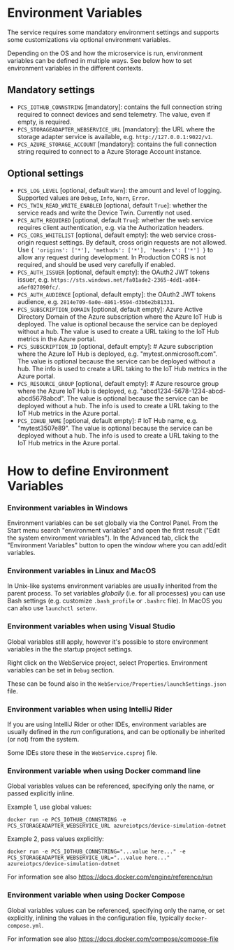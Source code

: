 # Environment Variables

The service requires some mandatory environment settings and supports some
customizations via optional environment variables.

Depending on the OS and how the microservice is run, environment variables
can be defined in multiple ways. See below how to set environment variables
in the different contexts.

## Mandatory settings

* `PCS_IOTHUB_CONNSTRING` [mandatory]: contains the full connection string
  required to connect devices and send telemetry. The value, even if empty,
  is required.
* `PCS_STORAGEADAPTER_WEBSERVICE_URL` [mandatory]: the URL where the storage
  adapter service is available, e.g. `http://127.0.0.1:9022/v1`.
* `PCS_AZURE_STORAGE_ACCOUNT` [mandatory]: contains the full connection string
required to connect to a Azure Storage Account instance.

## Optional settings

* `PCS_LOG_LEVEL` [optional, default `Warn`]: the amount and level of logging.
  Supported values are `Debug`, `Info`, `Warn`, `Error`.
* `PCS_TWIN_READ_WRITE_ENABLED` [optional, default `True`]: whether the service
  reads and write the Device Twin.  Currently not used.
* `PCS_AUTH_REQUIRED` [optional, default `True`]: whether the web service
  requires client authentication, e.g. via the Authorization headers.
* `PCS_CORS_WHITELIST` [optional, default empty]: the web service cross-origin
  request settings. By default, cross origin requests are not allowed.
  Use `{ 'origins': ['*'], 'methods': ['*'], 'headers': ['*'] }` to allow
  any request during development.  In Production CORS is not required, and
  should be used very carefully if enabled.
* `PCS_AUTH_ISSUER` [optional, default empty]: the OAuth2 JWT tokens
  issuer, e.g. `https://sts.windows.net/fa01ade2-2365-4dd1-a084-a6ef027090fc/`.
* `PCS_AUTH_AUDIENCE` [optional, default empty]: the OAuth2 JWT tokens
  audience, e.g. `2814e709-6a0e-4861-9594-d3b6e2b81331`.
* `PCS_SUBSCRIPTION_DOMAIN` [optional, default empty]: Azure Active
  Directory Domain of the Azure subscription where the Azure IoT Hub is
  deployed. The value is optional because the service can be deployed without
  a hub. The value is used to create a URL taking to the IoT Hub metrics in
  the Azure portal.
* `PCS_SUBSCRIPTION_ID` [optional, default empty]: # Azure subscription
   where the Azure IoT Hub is deployed, e.g. "mytest.onmicrosoft.com". The
   value is optional because the service can be deployed without a hub.
   The info is used to create a URL taking to the IoT Hub metrics in the
   Azure portal.
* `PCS_RESOURCE_GROUP` [optional, default empty]: # Azure resource group
   where the Azure IoT Hub is deployed, e.g. "abcd1234-5678-1234-abcd-abcd5678abcd".
   The value is optional because the service can be deployed without a hub.
   The info is used to create a URL taking to the IoT Hub metrics in the
   Azure portal.
* `PCS_IOHUB_NAME` [optional, default empty]: # IoT Hub name, e.g. "mytest3507e89".
   The value is optional because the service can be deployed without a hub.
   The info is used to create a URL taking to the IoT Hub metrics in the
   Azure portal.

# How to define Environment Variables

### Environment variables in Windows

Environment variables can be set globally via the Control Panel. From the
Start menu search "environment variables" and open the first result
("Edit the system environment variables"). In the Advanced tab, click the
"Environment Variables" button to open the window where you can add/edit
variables.

### Environment variables in Linux and MacOS

In Unix-like systems environment variables are usually inherited from the
parent process. To set variables *globally* (i.e. for all processes) you
can use Bash settings (e.g. customize `.bash_profile` or `.bashrc` file).
In MacOS you can also use `launchctl setenv`.

### Environment variables when using Visual Studio

Global variables still apply, however it's possible to store environment
variables in the the startup project settings.

Right click on the WebService project, select Properties. Environment
variables can be set in `Debug` section.

These can be found also in the `WebService/Properties/launchSettings.json` file.

### Environment variables when using IntelliJ Rider

If you are using IntelliJ Rider or other IDEs, environment variables
are usually defined in the *run* configurations, and can be optionally
be inherited (or not) from the system.

Some IDEs store these in the `WebService.csproj` file.

### Environment variable when using Docker command line

Global variables values can be referenced, specifying only the name,
or passed explicitly inline.

Example 1, use global values:

```
docker run -e PCS_IOTHUB_CONNSTRING -e PCS_STORAGEADAPTER_WEBSERVICE_URL azureiotpcs/device-simulation-dotnet
```

Example 2, pass values explicitly:

```
docker run -e PCS_IOTHUB_CONNSTRING="...value here..." -e PCS_STORAGEADAPTER_WEBSERVICE_URL="...value here..." azureiotpcs/device-simulation-dotnet
```

For information see also https://docs.docker.com/engine/reference/run

### Environment variable when using Docker Compose

Global variables values can be referenced, specifying only the name,
or set explicitly, inlining the values in the configuration file,
typically `docker-compose.yml`.

For information see also https://docs.docker.com/compose/compose-file

